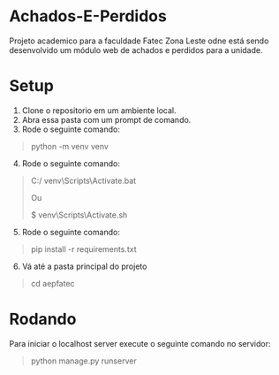 # Achados-E-Perdidos
Projeto academico para a faculdade Fatec Zona Leste odne está sendo desenvolvido um módulo web de achados e perdidos para a unidade.

# Setup

1) Clone o repositorio em um ambiente local.
2) Abra essa pasta com um prompt de comando.
3) Rode o seguinte comando: 
> python -m venv venv
4) Rode o seguinte comando:
> C:/ venv\Scripts\Activate.bat
>          
>   Ou
>
> $ venv\Scripts\Activate.sh
5) Rode o seguinte comando:
> pip install -r requirements.txt
6) Vá até a pasta principal do projeto
> cd aepfatec

# Rodando

Para iniciar o localhost server execute o seguinte comando no servidor:
> python manage.py runserver
